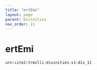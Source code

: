```yaml
---
title: "ertEmi"
layout: page
parent: Divinities
nav_order: 11
---
```



# ertEmi

`urn:cite2:trmilli:divinities.v1:div_11`